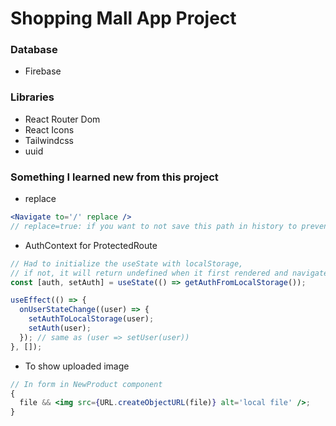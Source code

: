 # Shopping Mall App Project

### Database

- Firebase

### Libraries

- React Router Dom
- React Icons
- Tailwindcss
- uuid

### Something I learned new from this project

- replace

```jsx
<Navigate to='/' replace />
// replace=true: if you want to not save this path in history to prevent coming from unapproved user
```

- AuthContext for ProtectedRoute

```jsx
// Had to initialize the useState with localStorage,
// if not, it will return undefined when it first rendered and navigate to Home
const [auth, setAuth] = useState(() => getAuthFromLocalStorage());

useEffect(() => {
  onUserStateChange((user) => {
    setAuthToLocalStorage(user);
    setAuth(user);
  }); // same as (user => setUser(user))
}, []);
```

- To show uploaded image

```jsx
// In form in NewProduct component
{
  file && <img src={URL.createObjectURL(file)} alt='local file' />;
}
```
